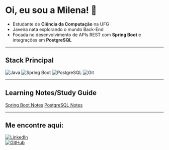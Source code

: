 # Oi, eu sou a Milena! 👋

* Estudante de **Ciência da Computação** na UFG  
* Javeira nata explorando o mundo Back-End 
* Focada no desenvolvimento de APIs REST com **Spring Boot** e integrações em **PostgreSQL**

---

## Stack Principal
![Java](https://img.shields.io/badge/Java-ED8B00?style=for-the-badge&logo=openjdk&logoColor=white)
![Spring Boot](https://img.shields.io/badge/Spring%20Boot-6DB33F?style=for-the-badge&logo=springboot&logoColor=white)
![PostgreSQL](https://img.shields.io/badge/PostgreSQL-316192?style=for-the-badge&logo=postgresql&logoColor=white)
![Git](https://img.shields.io/badge/Git-F05032?style=for-the-badge&logo=git&logoColor=white)

---

## Learning Notes/Study Guide

[Spring Boot Notes](https://github.com/opmile/spring-framework)
[PostgreSQL Notes](https://github.com/opmile/postgres)

---

## Me encontre aqui:
[![LinkedIn](https://img.shields.io/badge/LinkedIn-0A66C2?style=for-the-badge&logo=linkedin&logoColor=white)](https://linkedin.com/in/opmile3)  
[![GitHub](https://img.shields.io/badge/GitHub-000000?style=for-the-badge&logo=github&logoColor=white)](https://github.com/opmile)

<!--
**opmile/opmile** is a ✨ _special_ ✨ repository because its `README.md` (this file) appears on your GitHub profile.

Here are some ideas to get you started:

- 🔭 I’m currently working on ...
- 🌱 I’m currently learning ...
- 👯 I’m looking to collaborate on ...
- 🤔 I’m looking for help with ...
- 💬 Ask me about ...
- 📫 How to reach me: ...
- 😄 Pronouns: ...
- ⚡ Fun fact: ...
-->
